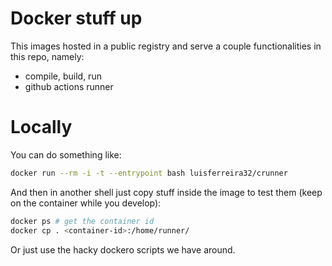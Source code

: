 # Docker stuff up
This images hosted in a public registry and serve a couple functionalities in this repo, namely:
- compile, build, run
- github actions runner

# Locally
You can do something like:
```bash
docker run --rm -i -t --entrypoint bash luisferreira32/crunner
```
And then in another shell just copy stuff inside the image to test them (keep on the container while you develop):
```bash
docker ps # get the container id
docker cp . <container-id>:/home/runner/
```

Or just use the hacky dockero scripts we have around.
